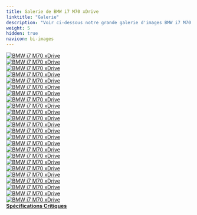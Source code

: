 ```yaml
---
title: Galerie de BMW i7 M70 xDrive
linktitle: "Galerie"
description: "Voir ci-dessous notre grande galerie d'images BMW i7 M70 xDrive. Cliquez sur les images pour des versions haute résolution."
weight: 5
hidden: true
navicon: bi-images
---
```

<!-- markdownlint-disable MD033 -->
<div class="row" id ="my-gallery">
	<div class="pswp-grid-item col-6 col-md-4">
		<a href="https://media.evkx.net/multimedia/models/bmw/i7/i7_m70_xdrive/exterior_1.jpg"
data-pswp-src="https://media.evkx.net/multimedia/models/bmw/i7/i7_m70_xdrive/exterior_1.jpg"
data-pswp-width="3000"
data-pswp-height="1999" 
target="_blank">
			<img src="https://media.evkx.net/multimedia/models/bmw/i7/i7_m70_xdrive/exterior_1_xst.jpg" alt="BMW i7 M70 xDrive" class="img-fluid " />
		</a>
	</div>
	<div class="pswp-grid-item col-6 col-md-4">
		<a href="https://media.evkx.net/multimedia/models/bmw/i7/i7_m70_xdrive/exterior_2.jpg"
data-pswp-src="https://media.evkx.net/multimedia/models/bmw/i7/i7_m70_xdrive/exterior_2.jpg"
data-pswp-width="3000"
data-pswp-height="1999" 
target="_blank">
			<img src="https://media.evkx.net/multimedia/models/bmw/i7/i7_m70_xdrive/exterior_2_xst.jpg" alt="BMW i7 M70 xDrive" class="img-fluid " />
		</a>
	</div>
	<div class="pswp-grid-item col-6 col-md-4">
		<a href="https://media.evkx.net/multimedia/models/bmw/i7/i7_m70_xdrive/exterior_3.jpg"
data-pswp-src="https://media.evkx.net/multimedia/models/bmw/i7/i7_m70_xdrive/exterior_3.jpg"
data-pswp-width="3000"
data-pswp-height="2000" 
target="_blank">
			<img src="https://media.evkx.net/multimedia/models/bmw/i7/i7_m70_xdrive/exterior_3_xst.jpg" alt="BMW i7 M70 xDrive" class="img-fluid " />
		</a>
	</div>
	<div class="pswp-grid-item col-6 col-md-4">
		<a href="https://media.evkx.net/multimedia/models/bmw/i7/i7_m70_xdrive/exterior_4.jpg"
data-pswp-src="https://media.evkx.net/multimedia/models/bmw/i7/i7_m70_xdrive/exterior_4.jpg"
data-pswp-width="3000"
data-pswp-height="1999" 
target="_blank">
			<img src="https://media.evkx.net/multimedia/models/bmw/i7/i7_m70_xdrive/exterior_4_xst.jpg" alt="BMW i7 M70 xDrive" class="img-fluid " />
		</a>
	</div>
	<div class="pswp-grid-item col-6 col-md-4">
		<a href="https://media.evkx.net/multimedia/models/bmw/i7/i7_m70_xdrive/exterior_5.jpg"
data-pswp-src="https://media.evkx.net/multimedia/models/bmw/i7/i7_m70_xdrive/exterior_5.jpg"
data-pswp-width="3000"
data-pswp-height="2000" 
target="_blank">
			<img src="https://media.evkx.net/multimedia/models/bmw/i7/i7_m70_xdrive/exterior_5_xst.jpg" alt="BMW i7 M70 xDrive" class="img-fluid " />
		</a>
	</div>
	<div class="pswp-grid-item col-6 col-md-4">
		<a href="https://media.evkx.net/multimedia/models/bmw/i7/i7_m70_xdrive/exterior_6.jpg"
data-pswp-src="https://media.evkx.net/multimedia/models/bmw/i7/i7_m70_xdrive/exterior_6.jpg"
data-pswp-width="3000"
data-pswp-height="2001" 
target="_blank">
			<img src="https://media.evkx.net/multimedia/models/bmw/i7/i7_m70_xdrive/exterior_6_xst.jpg" alt="BMW i7 M70 xDrive" class="img-fluid " />
		</a>
	</div>
	<div class="pswp-grid-item col-6 col-md-4">
		<a href="https://media.evkx.net/multimedia/models/bmw/i7/i7_m70_xdrive/exterior_7.jpg"
data-pswp-src="https://media.evkx.net/multimedia/models/bmw/i7/i7_m70_xdrive/exterior_7.jpg"
data-pswp-width="3000"
data-pswp-height="2001" 
target="_blank">
			<img src="https://media.evkx.net/multimedia/models/bmw/i7/i7_m70_xdrive/exterior_7_xst.jpg" alt="BMW i7 M70 xDrive" class="img-fluid " />
		</a>
	</div>
	<div class="pswp-grid-item col-6 col-md-4">
		<a href="https://media.evkx.net/multimedia/models/bmw/i7/i7_m70_xdrive/exterior_8.jpg"
data-pswp-src="https://media.evkx.net/multimedia/models/bmw/i7/i7_m70_xdrive/exterior_8.jpg"
data-pswp-width="3000"
data-pswp-height="2001" 
target="_blank">
			<img src="https://media.evkx.net/multimedia/models/bmw/i7/i7_m70_xdrive/exterior_8_xst.jpg" alt="BMW i7 M70 xDrive" class="img-fluid " />
		</a>
	</div>
	<div class="pswp-grid-item col-6 col-md-4">
		<a href="https://media.evkx.net/multimedia/models/bmw/i7/i7_m70_xdrive/exterior_9.jpg"
data-pswp-src="https://media.evkx.net/multimedia/models/bmw/i7/i7_m70_xdrive/exterior_9.jpg"
data-pswp-width="3000"
data-pswp-height="2001" 
target="_blank">
			<img src="https://media.evkx.net/multimedia/models/bmw/i7/i7_m70_xdrive/exterior_9_xst.jpg" alt="BMW i7 M70 xDrive" class="img-fluid " />
		</a>
	</div>
	<div class="pswp-grid-item col-6 col-md-4">
		<a href="https://media.evkx.net/multimedia/models/bmw/i7/i7_m70_xdrive/frontseats_1.jpg"
data-pswp-src="https://media.evkx.net/multimedia/models/bmw/i7/i7_m70_xdrive/frontseats_1.jpg"
data-pswp-width="3000"
data-pswp-height="2001" 
target="_blank">
			<img src="https://media.evkx.net/multimedia/models/bmw/i7/i7_m70_xdrive/frontseats_1_xst.jpg" alt="BMW i7 M70 xDrive" class="img-fluid " />
		</a>
	</div>
	<div class="pswp-grid-item col-6 col-md-4">
		<a href="https://media.evkx.net/multimedia/models/bmw/i7/i7_m70_xdrive/frontseats_2.jpg"
data-pswp-src="https://media.evkx.net/multimedia/models/bmw/i7/i7_m70_xdrive/frontseats_2.jpg"
data-pswp-width="3000"
data-pswp-height="2005" 
target="_blank">
			<img src="https://media.evkx.net/multimedia/models/bmw/i7/i7_m70_xdrive/frontseats_2_xst.jpg" alt="BMW i7 M70 xDrive" class="img-fluid " />
		</a>
	</div>
	<div class="pswp-grid-item col-6 col-md-4">
		<a href="https://media.evkx.net/multimedia/models/bmw/i7/i7_m70_xdrive/headlights_1.jpg"
data-pswp-src="https://media.evkx.net/multimedia/models/bmw/i7/i7_m70_xdrive/headlights_1.jpg"
data-pswp-width="3000"
data-pswp-height="2001" 
target="_blank">
			<img src="https://media.evkx.net/multimedia/models/bmw/i7/i7_m70_xdrive/headlights_1_xst.jpg" alt="BMW i7 M70 xDrive" class="img-fluid " />
		</a>
	</div>
	<div class="pswp-grid-item col-6 col-md-4">
		<a href="https://media.evkx.net/multimedia/models/bmw/i7/i7_m70_xdrive/headlights_2.jpg"
data-pswp-src="https://media.evkx.net/multimedia/models/bmw/i7/i7_m70_xdrive/headlights_2.jpg"
data-pswp-width="3000"
data-pswp-height="2001" 
target="_blank">
			<img src="https://media.evkx.net/multimedia/models/bmw/i7/i7_m70_xdrive/headlights_2_xst.jpg" alt="BMW i7 M70 xDrive" class="img-fluid " />
		</a>
	</div>
	<div class="pswp-grid-item col-6 col-md-4">
		<a href="https://media.evkx.net/multimedia/models/bmw/i7/i7_m70_xdrive/interior_1.jpg"
data-pswp-src="https://media.evkx.net/multimedia/models/bmw/i7/i7_m70_xdrive/interior_1.jpg"
data-pswp-width="3000"
data-pswp-height="2001" 
target="_blank">
			<img src="https://media.evkx.net/multimedia/models/bmw/i7/i7_m70_xdrive/interior_1_xst.jpg" alt="BMW i7 M70 xDrive" class="img-fluid " />
		</a>
	</div>
	<div class="pswp-grid-item col-6 col-md-4">
		<a href="https://media.evkx.net/multimedia/models/bmw/i7/i7_m70_xdrive/interior_2.jpg"
data-pswp-src="https://media.evkx.net/multimedia/models/bmw/i7/i7_m70_xdrive/interior_2.jpg"
data-pswp-width="3000"
data-pswp-height="2001" 
target="_blank">
			<img src="https://media.evkx.net/multimedia/models/bmw/i7/i7_m70_xdrive/interior_2_xst.jpg" alt="BMW i7 M70 xDrive" class="img-fluid " />
		</a>
	</div>
	<div class="pswp-grid-item col-6 col-md-4">
		<a href="https://media.evkx.net/multimedia/models/bmw/i7/i7_m70_xdrive/main_1.jpg"
data-pswp-src="https://media.evkx.net/multimedia/models/bmw/i7/i7_m70_xdrive/main_1.jpg"
data-pswp-width="3000"
data-pswp-height="2000" 
target="_blank">
			<img src="https://media.evkx.net/multimedia/models/bmw/i7/i7_m70_xdrive/main_1_xst.jpg" alt="BMW i7 M70 xDrive" class="img-fluid " />
		</a>
	</div>
	<div class="pswp-grid-item col-6 col-md-4">
		<a href="https://media.evkx.net/multimedia/models/bmw/i7/i7_m70_xdrive/rearlights_1.jpg"
data-pswp-src="https://media.evkx.net/multimedia/models/bmw/i7/i7_m70_xdrive/rearlights_1.jpg"
data-pswp-width="3000"
data-pswp-height="2000" 
target="_blank">
			<img src="https://media.evkx.net/multimedia/models/bmw/i7/i7_m70_xdrive/rearlights_1_xst.jpg" alt="BMW i7 M70 xDrive" class="img-fluid " />
		</a>
	</div>
	<div class="pswp-grid-item col-6 col-md-4">
		<a href="https://media.evkx.net/multimedia/models/bmw/i7/i7_m70_xdrive/rearlights_2.jpg"
data-pswp-src="https://media.evkx.net/multimedia/models/bmw/i7/i7_m70_xdrive/rearlights_2.jpg"
data-pswp-width="3000"
data-pswp-height="2001" 
target="_blank">
			<img src="https://media.evkx.net/multimedia/models/bmw/i7/i7_m70_xdrive/rearlights_2_xst.jpg" alt="BMW i7 M70 xDrive" class="img-fluid " />
		</a>
	</div>
	<div class="pswp-grid-item col-6 col-md-4">
		<a href="https://media.evkx.net/multimedia/models/bmw/i7/i7_m70_xdrive/screens_1.jpg"
data-pswp-src="https://media.evkx.net/multimedia/models/bmw/i7/i7_m70_xdrive/screens_1.jpg"
data-pswp-width="3000"
data-pswp-height="1991" 
target="_blank">
			<img src="https://media.evkx.net/multimedia/models/bmw/i7/i7_m70_xdrive/screens_1_xst.jpg" alt="BMW i7 M70 xDrive" class="img-fluid " />
		</a>
	</div>
	<div class="pswp-grid-item col-6 col-md-4">
		<a href="https://media.evkx.net/multimedia/models/bmw/i7/i7_m70_xdrive/secondrowseats_1.jpg"
data-pswp-src="https://media.evkx.net/multimedia/models/bmw/i7/i7_m70_xdrive/secondrowseats_1.jpg"
data-pswp-width="3000"
data-pswp-height="1999" 
target="_blank">
			<img src="https://media.evkx.net/multimedia/models/bmw/i7/i7_m70_xdrive/secondrowseats_1_xst.jpg" alt="BMW i7 M70 xDrive" class="img-fluid " />
		</a>
	</div>
	<div class="pswp-grid-item col-6 col-md-4">
		<a href="https://media.evkx.net/multimedia/models/bmw/i7/i7_m70_xdrive/secondrowseats_2.jpg"
data-pswp-src="https://media.evkx.net/multimedia/models/bmw/i7/i7_m70_xdrive/secondrowseats_2.jpg"
data-pswp-width="3000"
data-pswp-height="2001" 
target="_blank">
			<img src="https://media.evkx.net/multimedia/models/bmw/i7/i7_m70_xdrive/secondrowseats_2_xst.jpg" alt="BMW i7 M70 xDrive" class="img-fluid " />
		</a>
	</div>
	<div class="pswp-grid-item col-6 col-md-4">
		<a href="https://media.evkx.net/multimedia/models/bmw/i7/i7_m70_xdrive/trunk_1.jpg"
data-pswp-src="https://media.evkx.net/multimedia/models/bmw/i7/i7_m70_xdrive/trunk_1.jpg"
data-pswp-width="3000"
data-pswp-height="2002" 
target="_blank">
			<img src="https://media.evkx.net/multimedia/models/bmw/i7/i7_m70_xdrive/trunk_1_xst.jpg" alt="BMW i7 M70 xDrive" class="img-fluid " />
		</a>
	</div>
	<div class="pswp-grid-item col-6 col-md-4">
		<a href="https://media.evkx.net/multimedia/models/bmw/i7/i7_m70_xdrive/wheels_1.jpg"
data-pswp-src="https://media.evkx.net/multimedia/models/bmw/i7/i7_m70_xdrive/wheels_1.jpg"
data-pswp-width="3000"
data-pswp-height="1999" 
target="_blank">
			<img src="https://media.evkx.net/multimedia/models/bmw/i7/i7_m70_xdrive/wheels_1_xst.jpg" alt="BMW i7 M70 xDrive" class="img-fluid " />
		</a>
	</div>
	<div class="pswp-grid-item col-6 col-md-4">
		<a href="https://media.evkx.net/multimedia/models/bmw/i7/i7_m70_xdrive/wheels_2.jpg"
data-pswp-src="https://media.evkx.net/multimedia/models/bmw/i7/i7_m70_xdrive/wheels_2.jpg"
data-pswp-width="3000"
data-pswp-height="2001" 
target="_blank">
			<img src="https://media.evkx.net/multimedia/models/bmw/i7/i7_m70_xdrive/wheels_2_xst.jpg" alt="BMW i7 M70 xDrive" class="img-fluid " />
		</a>
	</div>
</div>
<script type="module">
  import PhotoSwipeLightbox from '/js/photoswipe-lightbox.esm.js';
    const lightbox = new PhotoSwipeLightbox({
       gallery: '#my-gallery',
        children: 'a',
        pswpModule: () => import('/js/photoswipe.esm.js')
    });
lightbox.init();
</script>
<div class="mt-3 mb-3">
<a href="../specifications/" class="text-decoration-none text-black">
<strong><i class="bi-arrow-left"></i> Spécifications </strong>
</a>
<a href="../reviews/" class="text-decoration-none text-black float-end">
<strong>Critiques <i class="bi-arrow-right"></i></strong>
</a>
</div>
